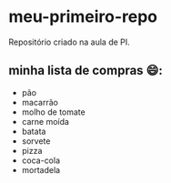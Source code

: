 # meu-primeiro-repo
Repositório criado na aula de PI.

## minha lista de compras 😄:
  
- pão
- macarrão
- molho de tomate
- carne moída
- batata
- sorvete
- pizza
- coca-cola
- mortadela